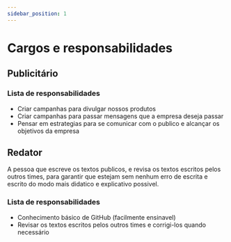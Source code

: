 ```yaml
---
sidebar_position: 1
---
```


# Cargos e responsabilidades

## Publicitário

<!--
### Necessario para ocupar o cargo

- Graduação em publicidade **ou experiencia similar**
- -->

### Lista de responsabilidades

- Criar campanhas para divulgar nossos produtos
- Criar campanhas para passar mensagens que a empresa deseja passar
- Pensar em estrategias para se comunicar com o publico e alcançar os objetivos da empresa

## Redator

A pessoa que escreve os textos publicos, e revisa os textos escritos pelos outros times, para garantir que estejam sem nenhum erro de escrita e escrito do modo mais didatico e explicativo possivel.

<!--
### Necessario para ocupar o cargo

- Graduação em letras **ou experiencia similar**
- -->

### Lista de responsabilidades

- Conhecimento básico de GitHub (facilmente ensinavel)
- Revisar os textos escritos pelos outros times e corrigi-los quando necessário

